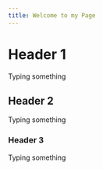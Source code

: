 ```yaml
---
title: Welcome to my Page
---
```

# Header 1
Typing something
## Header 2
Typing something
### Header 3
Typing something
